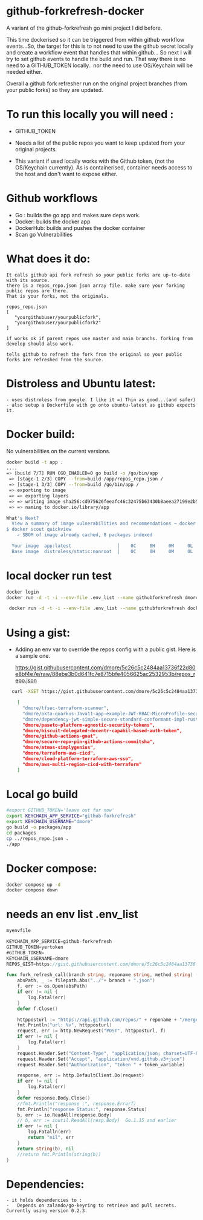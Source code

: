 
github-forkrefresh-docker
=========================

A variant of the github-forkrefresh go mini project I did before. 

This time dockerised so it can be triggered from within github workflow events...So, the target for this is to not need to use the github secret locally and create a workflow event that handles that within github... So next I will try to set github events to handle the build and run. That way there is no need to a GITHUB_TOKEN locally.. nor the need to use OS/Keychain will be needed either.

Overall a github fork refresher run on the original project branches (from your public forks) so they are updated. 

To run this locally you will need :
====================================
- GITHUB_TOKEN
- Needs a list of the public repos you want to keep updated from your original projects.

- This variant if used locally works with the Github token, (not the OS/Keychain currently). As is containerised, container needs 
access to the host and don't want to expose either. 

Github workflows
================

- Go : builds the go app and makes sure deps work.
- Docker: builds the docker app
- DockerHub: builds and pushes the docker container 
- Scan go Vulnerabilities
  
What does it do:
===============

    It calls github api fork refresh so your public forks are up-to-date with its source.
    there is a repos_repo.json json array file. make sure your forking public repos are there.
    That is your forks, not the originals.

    repos_repo.json
    [
       "yourgithubuser/yourpublicfork",
       "yourgithubuser/yourpublicfork2"
    ]

    if works ok if parent repos use master and main branchs. forking from develop should also work. 

    tells github to refresh the fork from the original so your public forks are refreshed from the source.


Distroless and Ubuntu latest:
==============================

    - uses distroless from google. I like it =) Thin as good...(and safer)
    - also setup a Dockerfile with go onto ubuntu-latest as github expects it.


Docker build:
============

No vulnerabilities on the current versions.

```bash
docker build -t app .
....
=> [build 7/7] RUN CGO_ENABLED=0 go build -o /go/bin/app                                                                        11.5s 
 => [stage-1 2/3] COPY --from=build /app/repos_repo.json /                                                                        0.1s 
 => [stage-1 3/3] COPY --from=build /go/bin/app /                                                                                 0.1s 
 => exporting to image                                                                                                            0.1s 
 => => exporting layers                                                                                                           0.1s 
 => => writing image sha256:cd975626feeafc46c32475b63430b8aeea27199e2b532f76ea955164b26c2331                                      0.0s 
 => => naming to docker.io/library/app                                                                                            0.0s

What's Next?
  View a summary of image vulnerabilities and recommendations → docker scout quickview
$ docker scout quickview
    ✓ SBOM of image already cached, 8 packages indexed

  Your image  app:latest                 │    0C     0H     0M     0L   
  Base image  distroless/static:nonroot  │    0C     0H     0M     0L   

```
local docker run test
=====================
```bash
docker login
docker run -d -t -i --env-file .env_list --name githubforkrefresh dmore/github-forkrefresh-docker:main
```

```bash
 docker run -d -t -i --env-file .env_list --name githubforkrefresh docker.io/library/app
```

Using a gist:
============
- Adding an env var to override the repos config with a public gist. Here is a sample one.

  https://gist.githubusercontent.com/dmore/5c26c5c2484aa13736f22d80e8bf4e7e/raw/88ebe3b0d641fc7e8715bfe4056625ac2532953b/repos_repo.json

```bash
  curl -XGET https://gist.githubusercontent.com/dmore/5c26c5c2484aa13736f22d80e8bf4e7e/raw/88ebe3b0d641fc7e8715bfe4056625ac2532953b/repos_repo.json

    [
      "dmore/tfsec-terraform-scanner",
      "dmore/okta-quarkus-Java11-app-example-JWT-RBAC-MicroProfile-security-spec-JWT-OIDC-auth",
      "dmore/dependency-jwt-simple-secure-standard-conformant-impl-rust",
      "dmore/paseto-platform-agnostic-security-tokens",
      "dmore/biscuit-delegated-decentr-capabil-based-auth-token",
      "dmore/github-actions-goat",
      "dmore/secure-repo-pin-github-actions-commitsha",
      "dmore/atmos-simplygenius",
      "dmore/terraform-aws-cicd",
      "dmore/cloud-platform-terraform-aws-sso",
      "dmore/aws-multi-region-cicd-with-terraform"
    ]
```
Local go build
==============

```bash
#export GITHUB_TOKEN='leave out for now'
export KEYCHAIN_APP_SERVICE="github-forkrefresh"
export KEYCHAIN_USERNAME="dmore"
go build -o packages/app
cd packages 
cp ../repos_repo.json .
./app
```

Docker compose: 
===============
```bash
docker compose up -d
docker compose down
```

needs an env list .env_list
===========================
```go
myenvfile

KEYCHAIN_APP_SERVICE=github-forkrefresh
GITHUB_TOKEN=yertoken
#GITHUB_TOKEN=
KEYCHAIN_USERNAME=dmore
REPOS_GIST=https://gist.githubusercontent.com/dmore/5c26c5c2484aa13736f22d80e8bf4e7e/raw/88ebe3b0d641fc7e8715bfe4056625ac2532953b/repos_repo.json
```

```go
func fork_refresh_call(branch string, reponame string, method string) (string, error) {
    absPath, _ := filepath.Abs("../"+ branch + ".json")
    f, err := os.Open(absPath)
    if err != nil {
        log.Fatal(err)
    }
    defer f.Close()

    httpposturl := "https://api.github.com/repos/" + reponame + "/merge-upstream"
    fmt.Println("url: %v", httpposturl)
    request, err := http.NewRequest("POST", httpposturl, f)
    if err != nil {
        log.Fatal(err)
    }
    request.Header.Set("Content-Type", "application/json; charset=UTF-8")
    request.Header.Set("Accept", "application/vnd.github.v3+json")
    request.Header.Set("Authorization", "token " + token_variable)

    response, err := http.DefaultClient.Do(request)
    if err != nil {
        log.Fatal(err)
    }
    defer response.Body.Close()
    //fmt.Println("response :", response.Errorf)
    fmt.Println("response Status:", response.Status)
    b, err := io.ReadAll(response.Body)
    // b, err := ioutil.ReadAll(resp.Body)  Go.1.15 and earlier
    if err != nil {
        log.Fatalln(err)
        return "nil", err
    }
    return string(b), nil
    //return fmt.Println(string(b))
}


```

Dependencies:
=============
    - it holds dependencies to : 
    -   Depends on zalando/go-keyring to retrieve and pull secrets. Currently using version 0.2.3.
